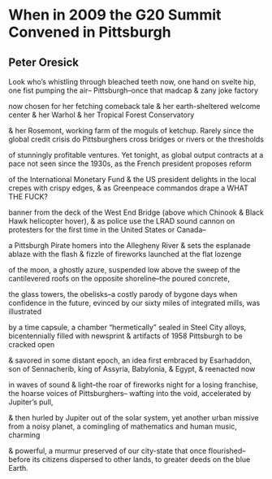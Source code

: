 # When in 2009 the G20 Summit Convened in Pittsburgh
## Peter Oresick
Look who’s whistling through bleached teeth now,
one hand on svelte hip, one fist pumping the air–
Pittsburgh–once that madcap & zany joke factory

now chosen for her fetching comeback tale
& her earth-sheltered welcome center
& her Warhol & her Tropical Forest Conservatory

& her Rosemont, working farm of the moguls
of ketchup. Rarely since the global credit crisis
do Pittsburghers cross bridges or rivers or the thresholds

of stunningly profitable ventures. Yet tonight,
as global output contracts at a pace not seen since
the 1930s, as the French president proposes reform

of the International Monetary Fund & the US
president delights in the local crepes with crispy edges,
& as Greenpeace commandos drape a WHAT THE FUCK?

banner from the deck of the West End Bridge
(above which Chinook & Black Hawk helicopter hover),
& as police use the LRAD sound cannon on protesters
for the first time in the United States or Canada–

a Pittsburgh Pirate homers into the Allegheny River
& sets the esplanade ablaze with the flash
& fizzle of fireworks launched at the flat lozenge

of the moon, a ghostly azure, suspended low
above the sweep of the cantilevered roofs
on the opposite shoreline–the poured concrete,

the glass towers, the obelisks–a costly parody
of bygone days when confidence in the future, evinced
by our sixty miles of integrated mills, was illustrated

by a time capsule, a chamber “hermetically” sealed
in Steel City alloys, bicentennially filled with newsprint
& artifacts of 1958 Pittsburgh to be cracked open

& savored in some distant epoch, an idea first
embraced by Esarhaddon, son of Sennacherib, king
of Assyria, Babylonia, & Egypt, & reenacted now

in waves of sound & light–the roar of fireworks night
for a losing franchise, the hoarse voices of Pittsburghers–
wafting into the void, accelerated by Jupiter’s pull,

& then hurled by Jupiter out of the solar system,
yet another urban missive from a noisy planet,
a comingling of mathematics and human music, charming

& powerful, a murmur preserved of our city-state
that once flourished–before its citizens dispersed
to other lands, to greater deeds on the blue Earth.